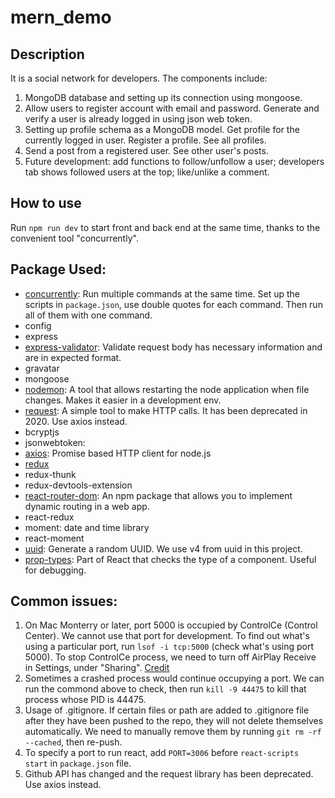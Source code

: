 # mern_demo

## Description

It is a social network for developers. The components include:

1. MongoDB database and setting up its connection using mongoose.
2. Allow users to register account with email and password. Generate and verify a user is already logged in using json web token.
3. Setting up profile schema as a MongoDB model. Get profile for the currently logged in user. Register a profile. See all profiles.
4. Send a post from a registered user. See other user's posts.
5. Future development: add functions to follow/unfollow a user; developers tab shows followed users at the top; like/unlike a comment.

## How to use

Run `npm run dev` to start front and back end at the same time, thanks to the convenient tool "concurrently".

## Package Used:

- [concurrently](https://www.npmjs.com/package/concurrently): Run multiple commands at the same time. Set up the scripts in `package.json`, use double quotes for each command. Then run all of them with one command.
- config
- express
- [express-validator](https://express-validator.github.io/docs/): Validate request body has necessary information and are in expected format.
- gravatar
- mongoose
- [nodemon](https://www.npmjs.com/package/nodemon): A tool that allows restarting the node application when file changes. Makes it easier in a development env.
- [request](https://www.npmjs.com/package/request?activeTab=readme): A simple tool to make HTTP calls. It has been deprecated in 2020. Use axios instead.
- bcryptjs
- jsonwebtoken:
- [axios](https://www.npmjs.com/package/axios): Promise based HTTP client for node.js
- [redux](https://react-redux.js.org/)
- redux-thunk
- redux-devtools-extension
- [react-router-dom](https://www.geeksforgeeks.org/what-is-react-router-dom/): An npm package that allows you to implement dynamic routing in a web app.
- react-redux
- moment: date and time library
- react-moment
- [uuid](https://www.npmjs.com/package/uuid): Generate a random UUID. We use v4 from uuid in this project.
- [prop-types](https://www.freecodecamp.org/news/how-to-use-proptypes-in-react/): Part of React that checks the type of a component. Useful for debugging.

## Common issues:

1. On Mac Monterry or later, port 5000 is occupied by ControlCe (Control Center). We cannot use that port for development. To find out what's using a particular port, run `lsof -i tcp:5000` (check what's using port 5000). To stop ControlCe process, we need to turn off AirPlay Receive in Settings, under "Sharing". [Credit](https://developer.apple.com/forums/thread/682332)
2. Sometimes a crashed process would continue occupying a port. We can run the commond above to check, then run `kill -9 44475` to kill that process whose PID is 44475.
3. Usage of .gitignore. If certain files or path are added to .gitignore file after they have been pushed to the repo, they will not delete themselves automatically. We need to manually remove them by running `git rm -rf --cached`, then re-push.
4. To specify a port to run react, add `PORT=3006` before `react-scripts start` in `package.json` file.
5. Github API has changed and the request library has been deprecated. Use axios instead.
